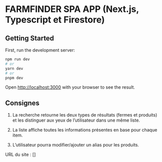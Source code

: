 # FARMFINDER SPA APP (Next.js, Typescript et Firestore)

## Getting Started

First, run the development server:

```bash
npm run dev
# or
yarn dev
# or
pnpm dev
```

Open [http://localhost:3000](http://localhost:3000) with your browser to see the result.

## Consignes

1. La recherche retourne les deux types de résultats (fermes et produits) et les distinguer aux yeux de l’utilisateur dans une même liste.

2. La liste affiche toutes les informations présentes en base pour chaque item.

3. L’utilisateur pourra modifier/ajouter un alias pour les produits.

URL du site : []
